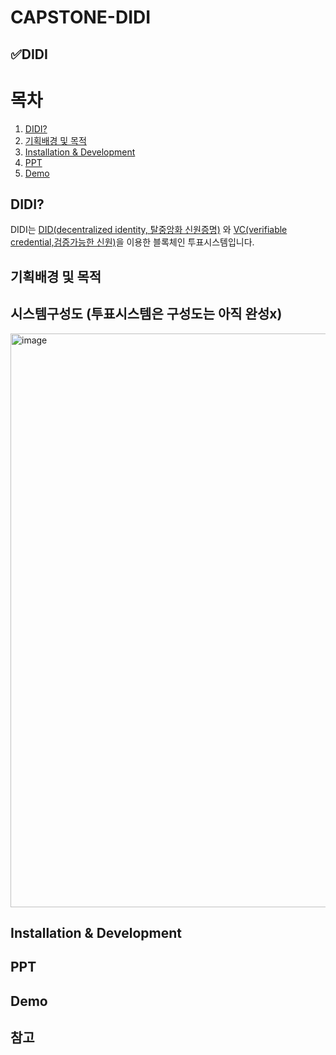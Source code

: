 # CAPSTONE-DIDI

## ✅DIDI

# 목차
1. [DIDI?](#didi)
2. [기획배경 및 목적](#기획배경-및-목적)
3. [Installation & Development](#installation--development)
4. [PPT](#ppt)
5. [Demo](#demo)

## DIDI?
DIDI는 [DID(decentralized identity, 탈중앙화 신원증명)](https://www.w3.org/TR/did-core/) 와 [VC(verifiable credential,검증가능한 신원)](https://www.w3.org/TR/vc-data-model-2.0/)을 이용한 블록체인 투표시스템입니다.  



## 기획배경 및 목적

## 시스템구성도 (투표시스템은 구성도는 아직 완성x)

<img width="918" alt="image" src="https://github.com/CAPSTONE-DIDI/.github/assets/92563695/781f875d-3445-4aa7-af20-8811560ed945">

## Installation & Development

## PPT

## Demo

## 참고
